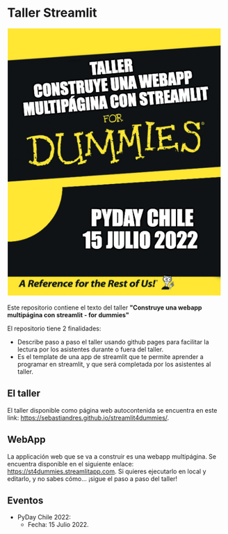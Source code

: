 # Taller Streamlit

![4 dummies](/images/4dummies.png)

Este repositorio contiene el texto del taller **"Construye una webapp multipágina con streamlit - for dummies"**

El repositorio tiene 2 finalidades:
* Describe paso a paso el taller usando github pages para facilitar la lectura por los asistentes durante o fuera del taller.
* Es el template de una app de streamlit que te permite aprender a programar en streamlit, y que será completada por los asistentes al taller. 

## El taller

El taller disponible como página web autocontenida se encuentra en este link: https://sebastiandres.github.io/streamlit4dummies/.

## WebApp

La applicación web que se va a construir es una webapp multipágina. Se encuentra disponible en el siguiente enlace: https://st4dummies.streamlitapp.com. Si quieres ejecutarlo en local y editarlo, y no sabes cómo... ¡sigue el paso a paso del taller!

## Eventos
* PyDay Chile 2022: 
    * Fecha: 15 Julio 2022.